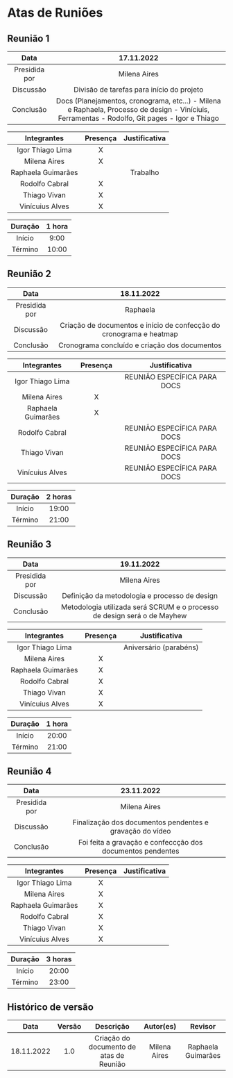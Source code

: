 # Atas de Runiões

## Reunião 1

| Data       |   17.11.2022      |
| :--------: | :---------: |
| Presidida por | Milena Aires |
| Discussão | Divisão de tarefas para início do projeto |
| Conclusão | Docs (Planejamentos, cronograma, etc...) - Milena e Raphaela, Processo de design - Viníciuis, Ferramentas - Rodolfo, Git pages - Igor e Thiago |

| Integrantes        | Presença | Justificativa |
| :----------------: | :------: | :-----------: |
| Igor Thiago Lima   |    X     |               |
| Milena Aires       |    X     |               |
| Raphaela Guimarães |          | Trabalho      |
| Rodolfo Cabral     |    X     |               |
| Thiago Vivan       |    X     |               |
| Vinícuius Alves    |    X     |               |

| Duração | 1 hora |
|:-------:|:------:|
|Início   |  9:00  |
|Término  |  10:00  |

## Reunião 2

| Data       |    18.11.2022       |
| :--------: | :---------: |
| Presidida por | Raphaela |
| Discussão | Criação de documentos e início de confecção do cronograma e heatmap |
| Conclusão | Cronograma concluído e criação dos documentos |

| Integrantes        | Presença | Justificativa |
| :----------------: | :------: | :-----------: |
| Igor Thiago Lima   |          | REUNIÃO ESPECÍFICA PARA DOCS |
| Milena Aires       |    X     | |
| Raphaela Guimarães |    X     | |
| Rodolfo Cabral     |          | REUNIÃO ESPECÍFICA PARA DOCS |
| Thiago Vivan       |          | REUNIÃO ESPECÍFICA PARA DOCS |   
| Vinícuius Alves    |          | REUNIÃO ESPECÍFICA PARA DOCS | 

| Duração | 2 horas |
|:-------:|:----:|
|Início   |  19:00 |
|Término  |  21:00 |

## Reunião 3

| Data       |     19.11.2022     |
| :--------: | :---------: |
| Presidida por | Milena Aires |
| Discussão | Definição da metodologia e processo de design |
| Conclusão | Metodologia utilizada será SCRUM e o processo de design será o de Mayhew |

| Integrantes        | Presença | Justificativa |
| :----------------: | :------: | :-----------: |
| Igor Thiago Lima   |          | Aniversário (parabéns)|
| Milena Aires       |    X     | |
| Raphaela Guimarães |    X     | |
| Rodolfo Cabral     |    X     | |
| Thiago Vivan       |    X     | |   
| Vinícuius Alves    |    X     | | 

| Duração | 1 hora |
|:-------:|:------:|
|Início   |  20:00 |
|Término  |  21:00 |

## Reunião 4

| Data       |     23.11.2022      |
| :--------: | :---------: |
| Presidida por | Milena Aires |
| Discussão | Finalização dos documentos pendentes e gravação do vídeo |
| Conclusão | Foi feita a gravação e confeccção dos documentos pendentes |

| Integrantes        | Presença | Justificativa |
| :----------------: | :------: | :-----------: |
| Igor Thiago Lima   |    X     | |
| Milena Aires       |    X     | |
| Raphaela Guimarães |    X     | |
| Rodolfo Cabral     |    X     | |
| Thiago Vivan       |    X     | |   
| Vinícuius Alves    |    X     | | 

| Duração | 3 horas |
|:-------:|:----:|
|Início   |  20:00 |
|Término  |  23:00 |


## Histórico de versão
|    Data    | Versão | Descrição    | Autor(es)    | Revisor            |
| :--------: | :----: | :----------: | :----------: | :----------------: |
| 18.11.2022 |  1.0   | Criação do documento de atas de Reunião | Milena Aires | Raphaela Guimarães |
